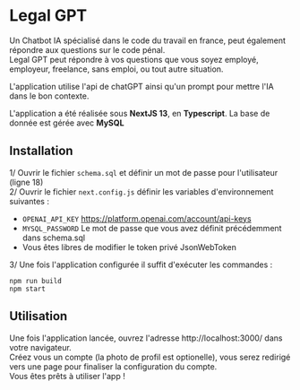 
# Legal GPT

Un Chatbot IA spécialisé dans le code du travail en france, peut également répondre aux questions sur le code pénal.  
Legal GPT peut répondre à vos questions que vous soyez employé, employeur, freelance, sans emploi, ou tout autre situation.  
  
L'application utilise l'api de chatGPT ainsi qu'un prompt pour mettre l'IA dans le bon contexte.

L'application a été réalisée sous **NextJS 13**, en **Typescript**. La base de donnée est gérée avec **MySQL**

## Installation

1/ Ouvrir le fichier `schema.sql` et définir un mot de passe pour l'utilisateur (ligne 18)  
2/ Ouvrir le fichier `next.config.js` définir les variables d'environnement suivantes :  
- `OPENAI_API_KEY` https://platform.openai.com/account/api-keys
- `MYSQL_PASSWORD` Le mot de passe que vous avez définit précédemment dans schema.sql
- Vous êtes libres de modifier le token privé JsonWebToken  
  
    
  
3/ Une fois l'application configurée il suffit d'exécuter les commandes :
```
npm run build 
npm start
```

## Utilisation

Une fois l'application lancée, ouvrez l'adresse http://localhost:3000/ dans votre navigateur.  
Créez vous un compte (la photo de profil est optionelle), vous serez redirigé vers une page pour finaliser la configuration du compte.  
Vous êtes prêts à utiliser l'app !